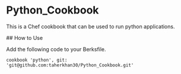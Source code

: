 # Python_Cookbook


This is a Chef cookbook that can be used to run python applications.

## How to Use

Add the following code to your Berksfile.

```cookbook 'python', git: 'git@github.com:taherkhan30/Python_Cookbook.git'```


